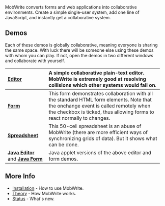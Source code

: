 MobWrite converts forms and web applications into collaborative environments.  Create a simple single-user system, add one line of JavaScript, and instantly get a collaborative system.

## Demos ##

Each of these demos is globally collaborative, meaning everyone is sharing the same space.  With luck there will be someone else using these demos with whom you can play.  If not,
open the demos in two different windows and collaborate with yourself.

| **[Editor](http://mobwrite3.appspot.com/static/demos/editor.html)** | A simple collaborative plain-text editor.  MobWrite is extremely good at resolving collisions which other systems would fail on. |
|:--------------------------------------------------------------------|:---------------------------------------------------------------------------------------------------------------------------------|
| **[Form](http://mobwrite3.appspot.com/static/demos/form.html)**     | This form demonstrates collaboration with all the standard HTML form elements.  Note that the onchange event is called remotely when the checkbox is ticked, thus allowing forms to react normally to changes. |
| **[Spreadsheet](http://mobwrite3.appspot.com/static/demos/spreadsheet.html)** | This 50-cell spreadsheet is an abuse of MobWrite (there are more efficient ways of synchronizing grids of data).  But it shows what can be done. |
| **[Java Editor](http://mobwrite3.appspot.com/static/demos/java-editor.html)** and **[Java Form](http://mobwrite3.appspot.com/static/demos/java-form.html)** | Java applet versions of the above editor and form demos.                                                                         |

## More Info ##

  * [Installation](Installation.md) - How to use MobWrite.
  * [Theory](Theory.md) - How MobWrite works.
  * [Status](Status.md) - What's new.